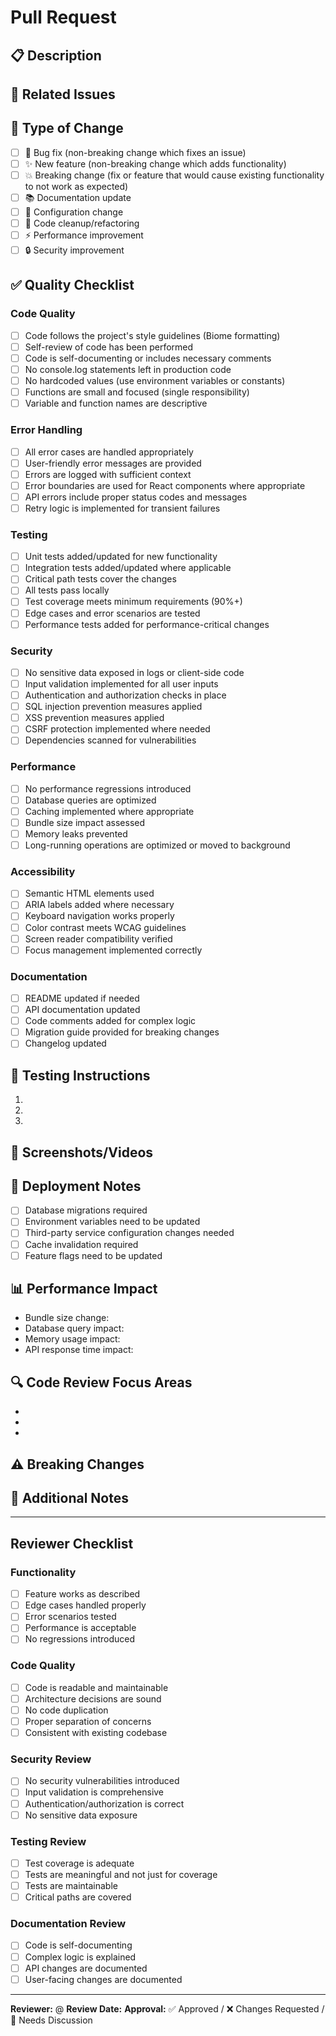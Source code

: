 # Pull Request

## 📋 Description

<!-- Provide a brief description of the changes in this PR -->

## 🔗 Related Issues

<!-- Link to related issues using "Fixes #123" or "Closes #123" -->

## 🧪 Type of Change

- [ ] 🐛 Bug fix (non-breaking change which fixes an issue)
- [ ] ✨ New feature (non-breaking change which adds functionality)
- [ ] 💥 Breaking change (fix or feature that would cause existing functionality to not work as expected)
- [ ] 📚 Documentation update
- [ ] 🔧 Configuration change
- [ ] 🧹 Code cleanup/refactoring
- [ ] ⚡ Performance improvement
- [ ] 🔒 Security improvement

## ✅ Quality Checklist

### Code Quality
- [ ] Code follows the project's style guidelines (Biome formatting)
- [ ] Self-review of code has been performed
- [ ] Code is self-documenting or includes necessary comments
- [ ] No console.log statements left in production code
- [ ] No hardcoded values (use environment variables or constants)
- [ ] Functions are small and focused (single responsibility)
- [ ] Variable and function names are descriptive

### Error Handling
- [ ] All error cases are handled appropriately
- [ ] User-friendly error messages are provided
- [ ] Errors are logged with sufficient context
- [ ] Error boundaries are used for React components where appropriate
- [ ] API errors include proper status codes and messages
- [ ] Retry logic is implemented for transient failures

### Testing
- [ ] Unit tests added/updated for new functionality
- [ ] Integration tests added/updated where applicable
- [ ] Critical path tests cover the changes
- [ ] All tests pass locally
- [ ] Test coverage meets minimum requirements (90%+)
- [ ] Edge cases and error scenarios are tested
- [ ] Performance tests added for performance-critical changes

### Security
- [ ] No sensitive data exposed in logs or client-side code
- [ ] Input validation implemented for all user inputs
- [ ] Authentication and authorization checks in place
- [ ] SQL injection prevention measures applied
- [ ] XSS prevention measures applied
- [ ] CSRF protection implemented where needed
- [ ] Dependencies scanned for vulnerabilities

### Performance
- [ ] No performance regressions introduced
- [ ] Database queries are optimized
- [ ] Caching implemented where appropriate
- [ ] Bundle size impact assessed
- [ ] Memory leaks prevented
- [ ] Long-running operations are optimized or moved to background

### Accessibility
- [ ] Semantic HTML elements used
- [ ] ARIA labels added where necessary
- [ ] Keyboard navigation works properly
- [ ] Color contrast meets WCAG guidelines
- [ ] Screen reader compatibility verified
- [ ] Focus management implemented correctly

### Documentation
- [ ] README updated if needed
- [ ] API documentation updated
- [ ] Code comments added for complex logic
- [ ] Migration guide provided for breaking changes
- [ ] Changelog updated

## 🧪 Testing Instructions

<!-- Provide step-by-step instructions for testing this PR -->

1. 
2. 
3. 

## 📸 Screenshots/Videos

<!-- Add screenshots or videos demonstrating the changes -->

## 🚀 Deployment Notes

<!-- Any special deployment considerations -->

- [ ] Database migrations required
- [ ] Environment variables need to be updated
- [ ] Third-party service configuration changes needed
- [ ] Cache invalidation required
- [ ] Feature flags need to be updated

## 📊 Performance Impact

<!-- Describe any performance implications -->

- Bundle size change: 
- Database query impact: 
- Memory usage impact: 
- API response time impact: 

## 🔍 Code Review Focus Areas

<!-- Highlight specific areas that need extra attention during review -->

- 
- 
- 

## ⚠️ Breaking Changes

<!-- List any breaking changes and migration steps -->

## 📝 Additional Notes

<!-- Any additional information for reviewers -->

---

## Reviewer Checklist

### Functionality
- [ ] Feature works as described
- [ ] Edge cases handled properly
- [ ] Error scenarios tested
- [ ] Performance is acceptable
- [ ] No regressions introduced

### Code Quality
- [ ] Code is readable and maintainable
- [ ] Architecture decisions are sound
- [ ] No code duplication
- [ ] Proper separation of concerns
- [ ] Consistent with existing codebase

### Security Review
- [ ] No security vulnerabilities introduced
- [ ] Input validation is comprehensive
- [ ] Authentication/authorization is correct
- [ ] No sensitive data exposure

### Testing Review
- [ ] Test coverage is adequate
- [ ] Tests are meaningful and not just for coverage
- [ ] Tests are maintainable
- [ ] Critical paths are covered

### Documentation Review
- [ ] Code is self-documenting
- [ ] Complex logic is explained
- [ ] API changes are documented
- [ ] User-facing changes are documented

---

**Reviewer:** @<!-- reviewer username -->
**Review Date:** <!-- date -->
**Approval:** ✅ Approved / ❌ Changes Requested / 🤔 Needs Discussion
